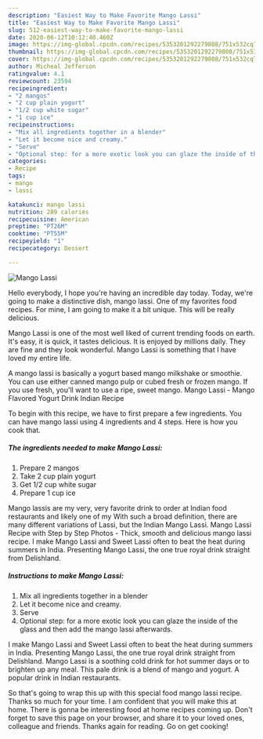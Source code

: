 ```yaml
---
description: "Easiest Way to Make Favorite Mango Lassi"
title: "Easiest Way to Make Favorite Mango Lassi"
slug: 512-easiest-way-to-make-favorite-mango-lassi
date: 2020-06-12T10:12:40.460Z
image: https://img-global.cpcdn.com/recipes/5353201292279808/751x532cq70/mango-lassi-recipe-main-photo.jpg
thumbnail: https://img-global.cpcdn.com/recipes/5353201292279808/751x532cq70/mango-lassi-recipe-main-photo.jpg
cover: https://img-global.cpcdn.com/recipes/5353201292279808/751x532cq70/mango-lassi-recipe-main-photo.jpg
author: Micheal Jefferson
ratingvalue: 4.1
reviewcount: 23594
recipeingredient:
- "2 mangos"
- "2 cup plain yogurt"
- "1/2 cup white sugar"
- "1 cup ice"
recipeinstructions:
- "Mix all ingredients together in a blender"
- "Let it become nice and creamy."
- "Serve"
- "Optional step: for a more exotic look you can glaze the inside of the glass and then add the mango lassi afterwards."
categories:
- Recipe
tags:
- mango
- lassi

katakunci: mango lassi 
nutrition: 289 calories
recipecuisine: American
preptime: "PT26M"
cooktime: "PT55M"
recipeyield: "1"
recipecategory: Dessert

---
```



![Mango Lassi](https://img-global.cpcdn.com/recipes/5353201292279808/751x532cq70/mango-lassi-recipe-main-photo.jpg)

Hello everybody, I hope you're having an incredible day today. Today, we're going to make a distinctive dish, mango lassi. One of my favorites food recipes. For mine, I am going to make it a bit unique. This will be really delicious.

Mango Lassi is one of the most well liked of current trending foods on earth. It's easy, it is quick, it tastes delicious. It is enjoyed by millions daily. They are fine and they look wonderful. Mango Lassi is something that I have loved my entire life.

A mango lassi is basically a yogurt based mango milkshake or smoothie. You can use either canned mango pulp or cubed fresh or frozen mango. If you use fresh, you&#39;ll want to use a ripe, sweet mango. Mango Lassi - Mango Flavored Yogurt Drink Indian Recipe


To begin with this recipe, we have to first prepare a few ingredients. You can have mango lassi using 4 ingredients and 4 steps. Here is how you cook that.

<!--inarticleads1-->

##### The ingredients needed to make Mango Lassi:

1. Prepare 2 mangos
1. Take 2 cup plain yogurt
1. Get 1/2 cup white sugar
1. Prepare 1 cup ice


Mango lassis are my very, very favorite drink to order at Indian food restaurants and likely one of my With such a broad definition, there are many different variations of Lassi, but the Indian Mango Lassi. Mango Lassi Recipe with Step by Step Photos - Thick, smooth and delicious mango lassi recipe. I make Mango Lassi and Sweet Lassi often to beat the heat during summers in India. Presenting Mango Lassi, the one true royal drink straight from Delishland. 

<!--inarticleads2-->

##### Instructions to make Mango Lassi:

1. Mix all ingredients together in a blender
1. Let it become nice and creamy.
1. Serve
1. Optional step: for a more exotic look you can glaze the inside of the glass and then add the mango lassi afterwards.


I make Mango Lassi and Sweet Lassi often to beat the heat during summers in India. Presenting Mango Lassi, the one true royal drink straight from Delishland. Mango Lassi is a soothing cold drink for hot summer days or to brighten up any meal. This pale drink is a blend of mango and yogurt. A popular drink in Indian restaurants. 

So that's going to wrap this up with this special food mango lassi recipe. Thanks so much for your time. I am confident that you will make this at home. There is gonna be interesting food at home recipes coming up. Don't forget to save this page on your browser, and share it to your loved ones, colleague and friends. Thanks again for reading. Go on get cooking!
